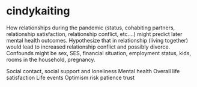 # cindykaiting 
How relationships during the pandemic (status, cohabiting partners, relationship satisfaction, relationship conflict, etc....) might predict later mental health outcomes. 
Hypothesize that in relationship (living together) would lead to increased relationship conflict and possibly divorce. 
Confounds might be sex, SES, financial situation, employment status, kids, rooms in the household, pregnancy. 

Social contact,
social support and
loneliness 
Mental health 
Overall life satisfaction 
Life events 
Optimism 
risk
patience 
trust 
